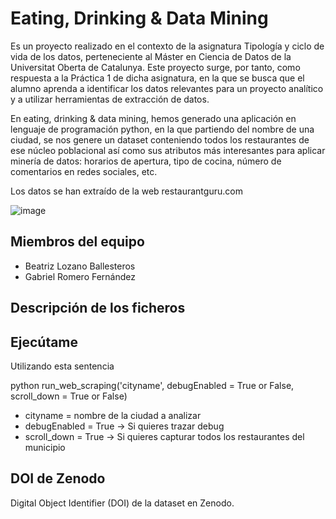 # Eating, Drinking & Data Mining


Es un proyecto realizado en el contexto de la asignatura Tipología y ciclo de vida de los datos, perteneciente
al Máster en Ciencia de Datos de la Universitat Oberta de Catalunya.
Este proyecto surge, por tanto, como respuesta a la Práctica 1 de dicha asignatura, en la que se busca que el 
alumno aprenda a identificar los datos relevantes para un proyecto analítico y a utilizar herramientas de 
extracción de datos.

En eating, drinking & data mining, hemos generado una aplicación en lenguaje de programación python, en la que 
partiendo del nombre de una ciudad, se nos genere un dataset conteniendo todos los restaurantes de ese núcleo
poblacional así como sus atributos más interesantes para aplicar minería de datos: horarios de apertura, tipo de
cocina, número de comentarios en redes sociales, etc.

Los datos se han extraído de la web restaurantguru.com

![image](https://user-images.githubusercontent.com/92667730/137620094-94f98884-0130-427a-b91b-d1dba5225d3d.png)


## Miembros del equipo

* Beatriz Lozano Ballesteros
* Gabriel Romero Fernández

## Descripción de los ficheros

## Ejecútame

Utilizando esta sentencia

python run_web_scraping('cityname', debugEnabled = True or False, scroll_down = True or False)

* cityname = nombre de la ciudad a analizar
* debugEnabled = True -> Si quieres trazar debug
* scroll_down = True -> Si quieres capturar todos los restaurantes del municipio

## DOI de Zenodo

Digital Object Identifier (DOI) de la dataset en Zenodo.

